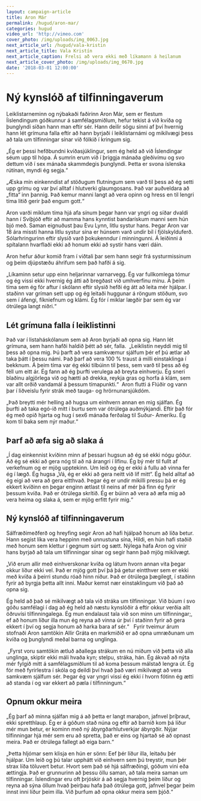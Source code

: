 ```yaml
---
layout: campaign-article
title: Aron Már
permalink: /hugud/aron-mar/
categories: hugud
video_url: 'http://vimeo.com'
cover_photo: /img/uploads/img_0063.jpg
next_article_url: /hugud/vala-kristin
next_article_title: Vala Kristín
next_article_caption: Frelsi að vera ekki með líkamann á heilanum
next_article_cover_photo: /img/uploads/img_0670.jpg
date: '2018-03-01 12:00:00'
---
```

# Ný kynslóð af tilfinningaverum

Leiklistarneminn og nýbakaði faðirinn Aron Már, sem er flestum Ííslendingum góðkunnur á samfélagsmiðlum, hefur tekist á við kvíða og þunglyndi síðan hann man eftir sér. Hann deilir sögu sinni af því hvernig hann lét grímuna falla eftir að hann byrjaði í leiklistarnámi og mikilvægi þess að tala um tilfinningar sínar við fólkið í kringum sig.

„Ég er þessi hefðbundni kvíðasjúklingur, sem ég held að við Íslendingar séum upp til hópa. Á sumrin erum við í þriggja mánaða gleðivímu og svo dettum við í sex mánaða skammdegis þunglyndi. Þetta er svona íslenska rútínan, myndi ég segja.“

„Æska mín einkenndist af stöðugum flutningum sem varð til þess að ég setti upp grímu og var því alltaf í hlutverki glaumgosans. Það var auðveldara að „fitta“ inn þannig. Það kemur manni langt að vera opinn og hress en til lengri tíma litið gerir það engum gott.“

Aron varði miklum tíma hjá afa sínum þegar hann var yngri og síðar dvaldi hann í Svíþjóð eftir að mamma hans kynntist bandarískum manni sem hún bjó með. Saman eignuðust þau Evu Lynn, litlu systur hans.  Þegar Aron var 18 ára missti hanna litlu  systur sína er húnsem varð undir bíl í fjölskylduferð. Sólarhringurinn eftir slysið varð þokukenndur í minningunni. Á leiðinni á spítalann hvarflaði ekki að honum ekki að systir hans væri dáin.

Aron hefur áður komið fram í viðtali þar sem hann segir frá systurmissinum og þeim djúpstæðu áhrifum sem það hafði á sig. 

„Líkaminn setur upp einn heljarinnar varnarvegg. Ég var fullkomlega tómur og ég vissi ekki hvernig ég átti að bregðast við umhverfinu mínu. Á þeim tíma sem ég fór aftur í skólann eftir slysið hefði ég átt að leita mér hjálpar. Í staðinn var gríman sett upp og ég leitaði huggunar á röngum stöðum, svo sem í áfengi, fíkniefnum og klámi. Ég fór í miklar lægðir þar sem ég var ótrúlega langt niðri.“

## Lét grímuna falla í leiklistinni

Það var í listaháskólanum sem að Aron byrjaði að opna sig. Hann lét grímuna, sem hann hafði haldið þétt að sér, falla.  „Leiklistin neyddi mig til þess að opna mig. Þú þarft að vera samkvæmur sjálfum þér ef þú ætlar að taka þátt í þessu námi. Það þarf að vera 100 % traust á milli einstaklinga í bekknum. Á þeim tíma var ég ekki tilbúinn til þess, sem varð til þess að ég féll um eitt ár. Ég fann að ég þurfti verulega að breyta einhverju. Ég sneri blaðinu algjörlega við og hætti að drekka, reykja gras og horfa á klám, sem var allt orðið vandamál á þessum tímapunkti.“  Aron flutti á Flúðir og vann þar í liðveislu fyrir strák með tauga- og hrörnunarsjúkdóm. 

„Það breytti mér helling að hugsa um einhvern annan en mig sjálfan. Ég þurfti að taka egó-ið mitt í burtu sem var ótrúlega auðmýkjandi. Eftir það fór ég með opið hjarta og hug í sex6 mánaða ferðalag til Suður- Ameríku. Ég kom til baka sem nýr maður.“

## Þarf að æfa sig að slaka á

„Í dag einkennist kvíðinn minn af þessari hugsun að ég sé ekki nógu góður. Að ég sé ekki að gera nóg til að ná árangri í lífinu. Ég bý mér til fullt af verkefnum og er mjög upptekinn. Um leið og ég er ekki á fullu að vinna fer ég í lægð. Ég hugsa „Vá, ég er ekki að gera neitt við líf mitt“. Ég held alltaf að ég eigi að vera að gera eitthvað.  Þegar ég er undir mikilli pressu þá er ég ekkert kvíðinn en þegar enginn ætlast til neins af mér þá finn ég fyrir þessum kvíða. Það er ótrúlega skrítið.  Ég er búinn að vera að æfa mig að vera heima og slaka á, sem er mjög erfitt fyrir mig.“

## Ný kynslóð af tilfinningaverum

Sálfræðimeðferð og hreyfing segir Aron að hafi hjálpað honum að líða betur. Hann segist líka vera heppinn með unnustuna sína, Hildi, en hún hafi staðið með honum sem klettur í gegnum súrt og sætt. Nýlega hafa Aron og vinir hans byrjað að tala um tilfinningar sínar og segir hann það mjög mikilvægt.

„Við erum allir með einhverskonar kvíða og látum hvorn annan vita þegar okkur líður ekki vel. Það er mjög gott því þá þá getur eintthver sem er ekki með kvíða á þeirri stundu róað hinn niður. Það er ótrúlega þægilegt, í staðinn fyrir að byrgja þetta allt inni. Maður kemst nær einstaklingum við það að opna sig.

Ég held að það sé mikilvægt að tala við stráka um tilfinningar. Við búum í svo góðu samfélagi í dag að ég held að næstu kynslóðir á eftir okkur verðia allt öðruvísi tilfinningalega. Ég mun endalaust tala við son minn um tilfinningar;, ef að honum líður illa mun ég reyna að vinna úr því í staðinn fyrir að gera ekkert í því og segja honum að harka bara af sér.“   Fyrir tveimur árum stofnaði Aron samtökin Allir Gráta en markmiðið er að opna umræðunam um kvíða og þunglyndi meðal barna og unglinga.

 „Fyrst voru samtökin ætluð aðallega strákum en nú miðum við þetta við alla unglinga, skiptir ekki máli hvaða kyn; stelpu, stráka, hán. Ég ákvað að nýta mér fylgið mitt á samfélagsmiðlum til að koma þessum málstað lengra út. Ég fór með fyrirlestra í skóla og deildi því hvað það væri mikilvægt að vera samkvæm sjálfum sér. Þegar ég var yngri vissi ég ekki í hvorn fótinn ég ætti að standa í og var ekkert að pæla í tilfinningum.“

## Opnum okkur meira

„Ég þarf að minna sjálfan mig á að þetta er langt maraþon, jafnvel þríþraut, ekki spretthlaup. Ég er á góðum stað núna og eftir að barnið kom þá líður mér mun betur, er kominn með ný ábyrgðarhlutverkjar ábyrgðir. Nýjar tilfinningar hjá mér sem eru að spretta, það er eins og hjartað sé að opnast meira. Það er ótrúlega fallegt að eiga barn.“

„Þetta hljómar sem klisja en hún er sönn: Eef þér líður illa, leitaðu þér hjálpar. Um leið og þú talar upphátt við einhvern sem þú treystir, mun þér strax líða töluvert betur. Hvort sem það sé hjá sálfræðingi, góðum vini eða ættingja. Það er grunnurinn að þessu öllu saman, að tala meira saman um tilfinningar. Íslendingar eru oft þrjóskir á að segja hvernig þeim líður og reyna að sýna öllum hvað þeirþau hafa það ótrúlega gott, jafnvel þegar þeim innst inni líður þeim illa.  Við þurfum að opna okkur meira sem þjóð.“
